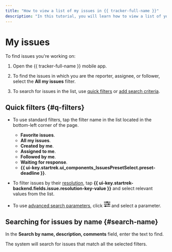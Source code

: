 ```yaml
---
title: "How to view a list of my issues in {{ tracker-full-name }}"
description: "In this tutorial, you will learn how to view a list of your issues."
---
```


# My issues

To find issues you're working on:

1. Open the {{ tracker-full-name }} mobile app.

1. To find the issues in which you are the reporter, assignee, or follower, select the **All my issues** filter.

1. To search for issues in the list, use [quick filters](#q-filters) or [add search criteria](default-filters.md#add-condition).

## Quick filters {#q-filters}

* To use standard filters, tap the filter name in the list located in the bottom-left corner of the page.
   * **Favorite issues**.
   * **All my issues**.
   * **Created by me**.
   * **Assigned to me**.
   * **Followed by me**.
   * **Waiting for response**.
   * **{{ ui-key.startrek.ui_components_IssuesPresetSelect.preset-deadline }}**.

* To filter issues by their [resolution](../manager/create-resolution.md), tap **{{ ui-key.startrek-backend.fields.issue.resolution-key-value }}** and select relevant values from the list.

* To use [advanced search parameters](./default-filters.md#add-condition), click ![](../../_assets/tracker/svg/gantt-settings-button.svg) and select a parameter.

## Searching for issues by name {#search-name}

In the **Search by name, description, comments** field, enter the text to find.

The system will search for issues that match all the selected filters.